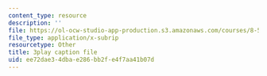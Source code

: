 ```yaml
---
content_type: resource
description: ''
file: https://ol-ocw-studio-app-production.s3.amazonaws.com/courses/8-591j-systems-biology-fall-2014/ee72dae34dbae286bb2fe4f7aa41b07d_03bVGr-vYHQ.srt
file_type: application/x-subrip
resourcetype: Other
title: 3play caption file
uid: ee72dae3-4dba-e286-bb2f-e4f7aa41b07d
---
```

